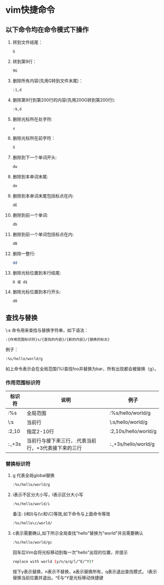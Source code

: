 # vim快捷命令

## 以下命令均在命令模式下操作

1. 转到文件结尾：

    ```bash
    G
    ```

2. 转到第9行：

    ```bash
    9G
    ```

3. 删除所有内容(先用G转到文件末尾)：

    ```bash
    :1,d
    ```

4. 删除第9行到第200行的内容(先用200G转到第200行):

    ```bash
    :9,d
    ```

5. 删除光标所在处字符:

    ```bash
    x
    ```

6. 删除光标所在前字符：

    ```bash
    X
    ```

7. 删除到下一个单词开头:

    ```bash
    dw
    ```

8. 删除到本单词末尾:

    ```bash
    de
    ```

9. 删除到本单词末尾包括标点在内:

    ```bash
    dE
    ```

10. 删除到前一个单词:

    ```bash
    db
    ```

11. 删除到前一个单词包括标点在内:

    ```bash
    dB
    ```

12. 删除一整行:

    ```bash
    dd
    ```

13. 删除光标位置到本行结尾:

    ```bash
    D 或 d$
    ```

14. 删除光标位置到本行开头:

    ```bash
    d0
    ```

## 查找与替换

\\:s 命令用来查找与替换字符串，如下语法：

```bash
:{作用范围标识符}s/{查找的内容}/{新的内容}/{替换的标志}
```

例子：

```bash
:%s/hello/world/g
```

如上命令表示会在全局范围(%)查找foo并替换为bar，所有出现都会被替换（g）。

### 作用范围标识符

标识符 | 说明                                            |  例子
-------|------------------------------------------------| ------------
:%s    | 全局范围                                        | :%s/hello/world/g
\\:s    | 当前行                                          | \\:s/hello/world/g
:2,10  | 指定2-10行                                      | :2,10s/hello/world/g
:.,+3s | 当前行与接下来三行，.代表当前行，+3代表接下来的三行 | :.,+3s/hello/world/g

### 替换标识符

1. g 代表全局global替换

    ```bash
    :%s/hello/world/g
    ```

2. i表示不区分大小写，I表示区分大小写

    ```bash
    :%s/hello/world/i
    ```

    备注: (i和I)与(\c和\C)等效,如下命令与上面命令等效

    ```bash
    :%s/hello\c/world/
    ```

3. c表示需要确认,如下所示全局查找"hello"替换为"world"并且需要确认

    ```bash
    :%s/hello/world/gc
    ```

    回车后Vim会将光标移动到每一次"hello"出现的位置，并提示

    ```bash
    replace with world (y/n/a/q/l/^E/^Y)?
    ```

    按下y表示替换，n表示不替换，a表示替换所有，q表示退出查找模式， l表示替换当前位置并退出。^E与^Y是光标移动快捷键
